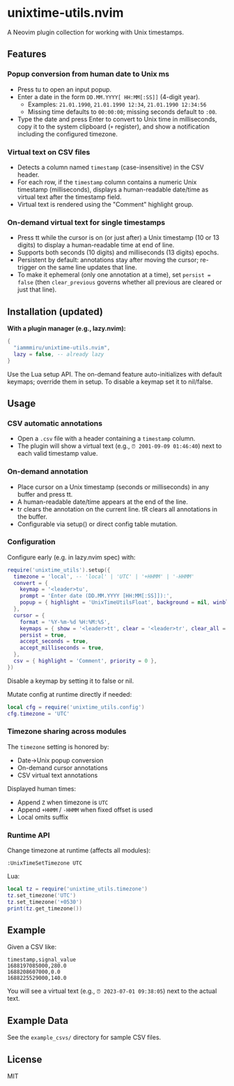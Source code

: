# unixtime-utils.nvim

A Neovim plugin collection for working with Unix timestamps.

## Features

### Popup conversion from human date to Unix ms
- Press <leader>tu to open an input popup.
- Enter a date in the form `DD.MM.YYYY[ HH:MM[:SS]]` (4-digit year).
  - Examples: `21.01.1990`, `21.01.1990 12:34`, `21.01.1990 12:34:56`
  - Missing time defaults to `00:00:00`; missing seconds default to `:00`.
- Type the date and press Enter to convert to Unix time in milliseconds, copy it to the system clipboard (`+` register), and show a notification including the configured timezone.


### Virtual text on CSV files
- Detects a column named `timestamp` (case-insensitive) in the CSV header.
- For each row, if the `timestamp` column contains a numeric Unix timestamp (milliseconds), displays a human-readable date/time as virtual text after the timestamp field.
- Virtual text is rendered using the "Comment" highlight group.

### On-demand virtual text for single timestamps
- Press <leader>tt while the cursor is on (or just after) a Unix timestamp (10 or 13 digits) to display a human-readable time at end of line.
- Supports both seconds (10 digits) and milliseconds (13 digits) epochs.
- Persistent by default: annotations stay after moving the cursor; re-trigger on the same line updates that line.
- To make it ephemeral (only one annotation at a time), set `persist = false` (then `clear_previous` governs whether all previous are cleared or just that line).

## Installation (updated)


**With a plugin manager (e.g., lazy.nvim):**
```lua
{
  "iammmiru/unixtime-utils.nvim",
  lazy = false, -- already lazy
}
```

Use the Lua setup API. The on-demand feature auto-initializes with default keymaps; override them in setup. To disable a keymap set it to nil/false.

## Usage

### CSV automatic annotations
- Open a `.csv` file with a header containing a `timestamp` column.
- The plugin will show a virtual text (e.g., `⏰ 2001-09-09 01:46:40`) next to each valid timestamp value.

### On-demand annotation
- Place cursor on a Unix timestamp (seconds or milliseconds) in any buffer and press <leader>tt.
- A human-readable date/time appears at the end of the line.
- <leader>tr clears the annotation on the current line. <leader>tR clears all annotations in the buffer.
- Configurable via setup() or direct config table mutation.

### Configuration
Configure early (e.g. in lazy.nvim spec) with:
```lua
require('unixtime_utils').setup({
  timezone = 'local', -- 'local' | 'UTC' | '+HHMM' | '-HHMM'
  convert = {
    keymap = '<leader>tu',
    prompt = 'Enter date (DD.MM.YYYY [HH:MM[:SS]]):',
    popup = { highlight = 'UnixTimeUtilsFloat', background = nil, winblend = 0, show_timezone = true },
  },
  cursor = {
    format = '%Y-%m-%d %H:%M:%S',
    keymaps = { show = '<leader>tt', clear = '<leader>tr', clear_all = '<leader>tR' },
    persist = true,
    accept_seconds = true,
    accept_milliseconds = true,
  },
  csv = { highlight = 'Comment', priority = 0 },
})
```
Disable a keymap by setting it to false or nil.

Mutate config at runtime directly if needed:
```lua
local cfg = require('unixtime_utils.config')
cfg.timezone = 'UTC'
```

### Timezone sharing across modules
The `timezone` setting is honored by:
- Date->Unix popup conversion
- On-demand cursor annotations
- CSV virtual text annotations

Displayed human times:
- Append `Z` when timezone is `UTC`
- Append `+HHMM` / `-HHMM` when fixed offset is used
- Local omits suffix

### Runtime API
Change timezone at runtime (affects all modules):
```vim
:UnixTimeSetTimezone UTC
```
Lua:
```lua
local tz = require('unixtime_utils.timezone')
tz.set_timezone('UTC')
tz.set_timezone('+0530')
print(tz.get_timezone())
```

## Example
Given a CSV like:
```csv
timestamp,signal_value
1688197085000,280.0
1688208607000,0.0
1688225529000,140.0
```
You will see a virtual text (e.g., `⏰ 2023-07-01 09:38:05`) next to the actual
text.

## Example Data
See the `example_csvs/` directory for sample CSV files.

## License
MIT

